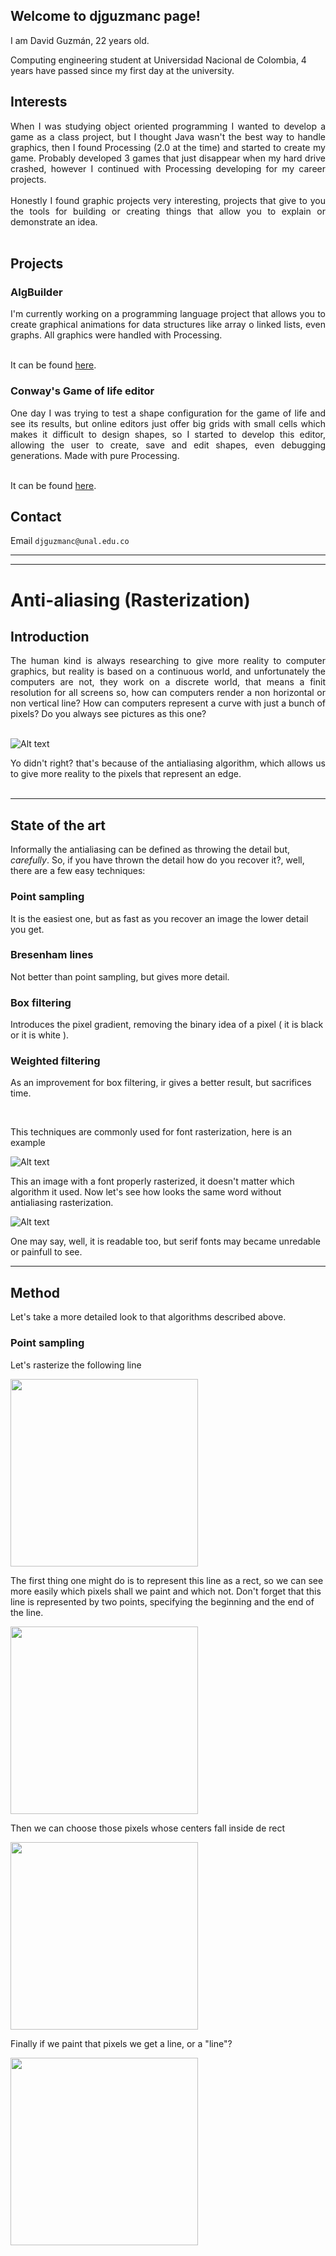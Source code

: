 ## Welcome to djguzmanc page!

I am David Guzmán, 22 years old. 

Computing engineering student at Universidad Nacional de Colombia, 4 years have passed since my first day at the university.

## Interests

<div style="text-align: justify">
When I was studying object oriented programming I wanted to develop a game as a class project, but I thought Java wasn't the best way to handle graphics, then I found Processing (2.0 at the time) and started to create my game. Probably developed 3 games that just disappear when my hard drive crashed, however I continued with Processing developing for my career projects.
</div><br>

<div style="text-align: justify">
Honestly I found graphic projects very interesting, projects that give to you the tools for building or creating things that allow you to explain or demonstrate an idea.
</div><br>

## Projects

### AlgBuilder

<div style="text-align: justify">
I'm currently working on a programming language project that allows you to create graphical animations for data structures like array o linked lists, even graphs. All graphics were handled with Processing.
</div><br>

It can be found [here](https://github.com/djguzmanc/AlgBuilder).

### Conway's Game of life editor

<div style="text-align: justify">
One day I was trying to test a shape configuration for the game of life and see its results, but online editors just offer big grids with small cells which makes it difficult to design shapes, so I started to develop this editor, allowing the user to create, save and edit shapes, even debugging generations. Made with pure Processing.
</div><br>

It can be found [here](https://github.com/djguzmanc/GameOfLife).

## Contact

Email `djguzmanc@unal.edu.co`

___

___

# Anti-aliasing (Rasterization)

## Introduction
<div style="text-align: justify">
The human kind is always researching to give more reality to computer graphics, but reality is based on a continuous world, and unfortunately the computers are not, they work on a discrete world, that means a finit resolution for all screens so, how can computers render a non horizontal or non vertical line? How can computers represent a curve with just a bunch of pixels? Do you always see pictures as this one?
</div><br>

![Alt text](/images/img.PNG)

<div style="text-align: justify">
Yo didn't right? that's because of the antialiasing algorithm, which allows us to give more reality to the pixels that represent an edge.
</div><br>

___

## State of the art

Informally the antialiasing can be defined as throwing the detail but, _carefully_. So, if you have thrown the detail how do you recover it?, well, there are a few easy techniques:

### Point sampling
It is the easiest one, but as fast as you recover an image the lower detail you get.

### Bresenham lines
Not better than point sampling, but gives more detail.

### Box filtering
Introduces the pixel gradient, removing the binary idea of a pixel ( it is black or it is white ).

### Weighted filtering
As an improvement for box filtering, ir gives a better result, but sacrifices time.

<br>

This techniques are commonly used for font rasterization, here is an example

![Alt text](/images/smooth_font.PNG)

This an image with a font properly rasterized, it doesn't matter which algorithm it used. Now let's see how looks the same word without antialiasing rasterization.

![Alt text](/images/no_smooth_font.PNG)

One may say, well, it is readable too, but serif fonts may became unredable or painfull to see.

___

## Method

Let's take a more detailed look to that algorithms described above.

### Point sampling

Let's rasterize the following line 

<img src="/images/line.PNG" width="300">

The first thing one might do is to represent this line as a rect, so we can see more easily which pixels shall we paint and which not. Don't forget that this line is represented by two points, specifying the beginning and the end of the line.

<img src="/images/line2.PNG" width="300">

Then we can choose those pixels whose centers fall inside de rect

<img src="/images/line3.PNG" width="300">

Finally if we paint that pixels we get a line, or a "line"?

<img src="/images/line4.PNG" width="300">







